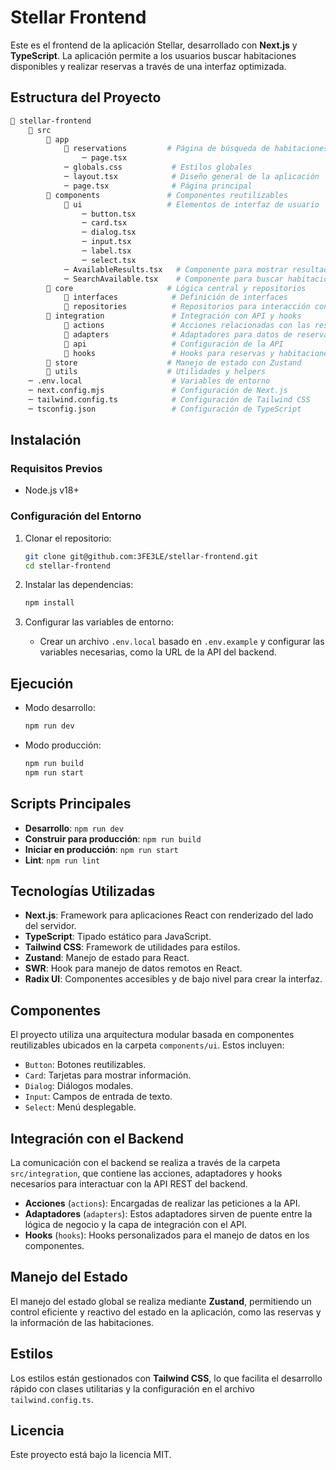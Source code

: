 # Stellar Frontend

Este es el frontend de la aplicación Stellar, desarrollado con **Next.js** y **TypeScript**. La aplicación permite a los usuarios buscar habitaciones disponibles y realizar reservas a través de una interfaz optimizada.

## Estructura del Proyecto

```bash
📁 stellar-frontend
    📁 src
        📁 app
            📁 reservations         # Página de búsqueda de habitaciones
                ─ page.tsx
            ─ globals.css           # Estilos globales
            ─ layout.tsx            # Diseño general de la aplicación
            ─ page.tsx              # Página principal
        📁 components               # Componentes reutilizables
            📁 ui                   # Elementos de interfaz de usuario
                ─ button.tsx
                ─ card.tsx
                ─ dialog.tsx
                ─ input.tsx
                ─ label.tsx
                ─ select.tsx
            ─ AvailableResults.tsx   # Componente para mostrar resultados disponibles
            ─ SearchAvailable.tsx    # Componente para buscar habitaciones
        📁 core                     # Lógica central y repositorios
            📁 interfaces            # Definición de interfaces
            📁 repositories          # Repositorios para interacción con la API
        📁 integration               # Integración con API y hooks
            📁 actions               # Acciones relacionadas con las reservas y habitaciones
            📁 adapters              # Adaptadores para datos de reservas y habitaciones
            📁 api                   # Configuración de la API
            📁 hooks                 # Hooks para reservas y habitaciones
        📁 store                    # Manejo de estado con Zustand
        📁 utils                    # Utilidades y helpers
    ─ .env.local                    # Variables de entorno
    ─ next.config.mjs               # Configuración de Next.js
    ─ tailwind.config.ts            # Configuración de Tailwind CSS
    ─ tsconfig.json                 # Configuración de TypeScript
```

## Instalación

### Requisitos Previos

- Node.js v18+

### Configuración del Entorno

1. Clonar el repositorio:
    ```bash
    git clone git@github.com:3FE3LE/stellar-frontend.git
    cd stellar-frontend
    ```

2. Instalar las dependencias:
    ```bash
    npm install
    ```

3. Configurar las variables de entorno:
    - Crear un archivo `.env.local` basado en `.env.example` y configurar las variables necesarias, como la URL de la API del backend.

## Ejecución

- Modo desarrollo:
  ```bash
  npm run dev
  ```

- Modo producción:
  ```bash
  npm run build
  npm run start
  ```

## Scripts Principales

- **Desarrollo**: `npm run dev`
- **Construir para producción**: `npm run build`
- **Iniciar en producción**: `npm run start`
- **Lint**: `npm run lint`

## Tecnologías Utilizadas

- **Next.js**: Framework para aplicaciones React con renderizado del lado del servidor.
- **TypeScript**: Tipado estático para JavaScript.
- **Tailwind CSS**: Framework de utilidades para estilos.
- **Zustand**: Manejo de estado para React.
- **SWR**: Hook para manejo de datos remotos en React.
- **Radix UI**: Componentes accesibles y de bajo nivel para crear la interfaz.

## Componentes

El proyecto utiliza una arquitectura modular basada en componentes reutilizables ubicados en la carpeta `components/ui`. Estos incluyen:

- `Button`: Botones reutilizables.
- `Card`: Tarjetas para mostrar información.
- `Dialog`: Diálogos modales.
- `Input`: Campos de entrada de texto.
- `Select`: Menú desplegable.

## Integración con el Backend

La comunicación con el backend se realiza a través de la carpeta `src/integration`, que contiene las acciones, adaptadores y hooks necesarios para interactuar con la API REST del backend.

- **Acciones** (`actions`): Encargadas de realizar las peticiones a la API.
- **Adaptadores** (`adapters`): Estos adaptadores sirven de puente entre la lógica de negocio y la capa de integración con el API.
- **Hooks** (`hooks`): Hooks personalizados para el manejo de datos en los componentes.

## Manejo del Estado

El manejo del estado global se realiza mediante **Zustand**, permitiendo un control eficiente y reactivo del estado en la aplicación, como las reservas y la información de las habitaciones.

## Estilos

Los estilos están gestionados con **Tailwind CSS**, lo que facilita el desarrollo rápido con clases utilitarias y la configuración en el archivo `tailwind.config.ts`.

## Licencia

Este proyecto está bajo la licencia MIT.

